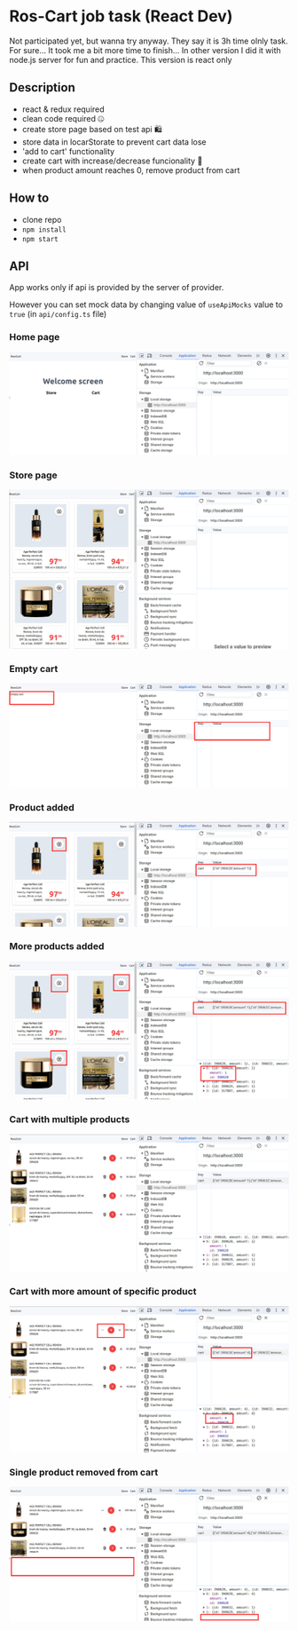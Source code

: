 # Ros-Cart job task (React Dev)

Not participated yet, but wanna try anyway. They say it is 3h time olnly task. For sure...
It took me a bit more time to finish...
In other version I did it with node.js server for fun and practice. This version is react only

## Description

-   react & redux required
-   clean code required 🤐
-   create store page based on test api 🛍️
-   store data in locarStorate to prevent cart data lose
-   'add to cart' functionality
-   create cart with increase/decrease funcionality 🛒
-   when product amount reaches 0, remove product from cart

## How to

-   clone repo
-   `npm install`
-   `npm start`

## API

App works only if api is provided by the server of provider.

However you can set mock data by changing value of `useApiMocks` value to `true` (in `api/config.ts` file)

### Home page
![Home page](/pic/01welcome.jpg)

### Store page
![Home page](/pic/02store.jpg)

### Empty cart
![Home page](/pic/03emptyCart.jpg)

### Product added
![Home page](/pic/04productAdded.jpg)

### More products added
![Home page](/pic/05productAdded.jpg)

### Cart with multiple products
![Home page](/pic/06cart.jpg)

### Cart with more amount of specific product
![Home page](/pic/07productInCartAdded.jpg)

### Single product removed from cart
![Home page](/pic/08productRemoved.jpg)

